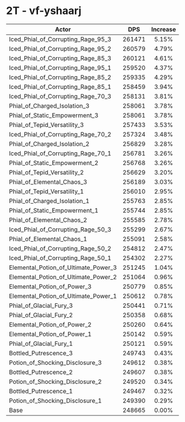 # 2T - vf-yshaarj
| Actor | DPS | Increase |
|---|:---:|:---:|
|Iced_Phial_of_Corrupting_Rage_95_3|261471|5.15%|
|Iced_Phial_of_Corrupting_Rage_95_2|260579|4.79%|
|Iced_Phial_of_Corrupting_Rage_85_3|260121|4.61%|
|Iced_Phial_of_Corrupting_Rage_95_1|259520|4.37%|
|Iced_Phial_of_Corrupting_Rage_85_2|259335|4.29%|
|Iced_Phial_of_Corrupting_Rage_85_1|258459|3.94%|
|Iced_Phial_of_Corrupting_Rage_70_3|258131|3.81%|
|Phial_of_Charged_Isolation_3|258061|3.78%|
|Phial_of_Static_Empowerment_3|258061|3.78%|
|Phial_of_Tepid_Versatility_3|257433|3.53%|
|Iced_Phial_of_Corrupting_Rage_70_2|257324|3.48%|
|Phial_of_Charged_Isolation_2|256829|3.28%|
|Iced_Phial_of_Corrupting_Rage_70_1|256781|3.26%|
|Phial_of_Static_Empowerment_2|256768|3.26%|
|Phial_of_Tepid_Versatility_2|256629|3.20%|
|Phial_of_Elemental_Chaos_3|256189|3.03%|
|Phial_of_Tepid_Versatility_1|256010|2.95%|
|Phial_of_Charged_Isolation_1|255763|2.85%|
|Phial_of_Static_Empowerment_1|255744|2.85%|
|Phial_of_Elemental_Chaos_2|255585|2.78%|
|Iced_Phial_of_Corrupting_Rage_50_3|255299|2.67%|
|Phial_of_Elemental_Chaos_1|255091|2.58%|
|Iced_Phial_of_Corrupting_Rage_50_2|254812|2.47%|
|Iced_Phial_of_Corrupting_Rage_50_1|254302|2.27%|
|Elemental_Potion_of_Ultimate_Power_3|251245|1.04%|
|Elemental_Potion_of_Ultimate_Power_2|251064|0.96%|
|Elemental_Potion_of_Power_3|250779|0.85%|
|Elemental_Potion_of_Ultimate_Power_1|250612|0.78%|
|Phial_of_Glacial_Fury_3|250441|0.71%|
|Phial_of_Glacial_Fury_2|250358|0.68%|
|Elemental_Potion_of_Power_2|250260|0.64%|
|Elemental_Potion_of_Power_1|250142|0.59%|
|Phial_of_Glacial_Fury_1|250121|0.59%|
|Bottled_Putrescence_3|249743|0.43%|
|Potion_of_Shocking_Disclosure_3|249612|0.38%|
|Bottled_Putrescence_2|249607|0.38%|
|Potion_of_Shocking_Disclosure_2|249520|0.34%|
|Bottled_Putrescence_1|249467|0.32%|
|Potion_of_Shocking_Disclosure_1|249390|0.29%|
|Base|248665|0.00%|
